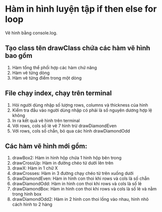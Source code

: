 # Hàm in hình luyện tập if then else for loop

Vẽ hình bằng console.log.

## Tạo class tên drawClass chứa các hàm vẽ hình bao gồm 
1. Hàm tổng thể phối hợp các hàm chứ năng
2. Hàm vẽ từng dòng
3. Hàm vẽ từng điểm trong một dòng 

## File chạy index, chạy trên terminal
1. Hỏi người dùng nhập số lượng rows, columns và thickness của hình
2. Kiểm tra đầu vào người dùng nhập có phải là số nguyên dương hợp lệ không
3. In ra kết quả vẽ hình trên terminal
4. Với rows, cols số lẻ vẽ 7 hình trừ drawDiamondEven
5. Với rows, cols số chẵn, bỏ qua các hình drawDiamondOdd

## Các hàm vẽ hình mới gồm:
1. drawBox2: Hàm in hình hộp chứa 1 hình hộp bên trong
2. drawCrossUp: Hàm in đường chéo từ dưới lên trên
3. drawX: Hàm in 1 chữ X
4. drawCrosses: Hàm in 3 đường chạy chéo từ trên xuống dưới
5. drawDiamondEven: Hàm in hình con thoi khi rows và cols là số chẵn
6. drawDiamondOdd: Hàm in hình con thoi khi rows và cols là số lẻ
7. drawDiamondBox: Hàm in hình con thoi khi rows và cols là số lẻ và nằm trong hình box
8. drawDiamondOdd2: Hàm in 2 hình con thoi lồng vào nhau, hình nhỏ cách hình to 2 hàng
